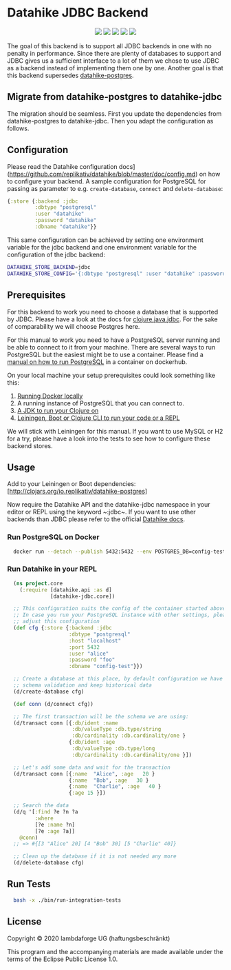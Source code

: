 # Datahike JDBC Backend

<p align="center">
<a href="https://clojurians.slack.com/archives/CB7GJAN0L"><img src="https://img.shields.io/badge/clojurians%20slack-join%20channel-blueviolet"/></a>
<a href="https://clojars.org/io.replikativ/datahike-jdbc"> <img src="https://img.shields.io/clojars/v/io.replikativ/datahike-jdbc.svg" /></a>
<a href="https://circleci.com/gh/replikativ/datahike-jdbc"><img src="https://circleci.com/gh/replikativ/datahike-jdbc.svg?style=shield"/></a>
<a href="https://github.com/replikativ/datahike-jdbc/tree/development"><img src="https://img.shields.io/github/last-commit/replikativ/datahike-jdbc/development"/></a>
<a href="https://versions.deps.co/replikativ/datahike-jdbc" title="Dependencies Status"><img src="https://versions.deps.co/replikativ/datahike-jdbc/status.svg" /></a>
</p>

The goal of this backend is to support all JDBC backends in one with no penalty in performance.
Since there are plenty of databases to support and JDBC gives us a sufficient interface to a
lot of them we chose to use JDBC as a backend instead of implementing them one by one. Another
goal is that this backend supersedes [datahike-postgres](https://github.com/replikativ/datahike-postgres/).

## Migrate from datahike-postgres to datahike-jdbc
The migration should be seamless. First you update the dependencies from datahike-postgres to
datahike-jdbc. Then you adapt the configuration as follows.

## Configuration
Please read the  Datahike configuration docs](https://github.com/replikativ/datahike/blob/master/doc/config.md) on how to configure your backend. A sample configuration for PostgreSQL for passing as parameter to e.g.
`create-database`, `connect` and `delete-database`:
```clojure
{:store {:backend :jdbc
         :dbtype "postgresql"
         :user "datahike"
         :password "datahike"
         :dbname "datahike"}}
```
This same configuration can be achieved by setting one environment variable for the jdbc backend
and one environment variable for the configuration of the jdbc backend:
```bash
DATAHIKE_STORE_BACKEND=jdbc
DATAHIKE_STORE_CONFIG='{:dbtype "postgresql" :user "datahike" :password "datahike" :dbname "datahike"}'
```

## Prerequisites
For this backend to work you need to choose a database that is supported by JDBC. Please have a
look at the docs for [clojure.java.jdbc](https://github.com/clojure/java.jdbc/). For the sake
of comparability we will choose Postgres here.

For this manual to work you need to have a PostgreSQL server running and be able to connect to
it from your machine. There are several ways to run PostgreSQL but the easiest might be to use
a container. Please find a [manual on how to run PostgreSQL](https://hub.docker.com/_/postgres) in a container on dockerhub.

On your local machine your setup prerequisites could look something like this:
1. [Running Docker locally](https://docs.docker.com/engine/)
2. A running instance of PostgreSQL that you can connect to.
3. [A JDK to run your Clojure on](https://clojure.org/guides/getting_started)
4. [Leiningen, Boot or Clojure CLI to run your code or a REPL](https://leiningen.org/#install)

We will stick with Leiningen for this manual. If you want to use MySQL or H2 for a try, please
have a look into the tests to see how to configure these backend stores.

## Usage
Add to your Leiningen or Boot dependencies:
[http://clojars.org/io.replikativ/datahike-postgres]

Now require the Datahike API and the datahike-jdbc namespace in your editor or REPL using the
keyword ~:jdbc~. If you want to use other backends than JDBC please refer to the official
[Datahike docs](https://github.com/replikativ/datahike/blob/master/doc/config.md).

### Run PostgreSQL on Docker
```bash
  docker run --detach --publish 5432:5432 --env POSTGRES_DB=config-test --env POSTGRES_USER=alice --env POSTGRES_PASSWORD=foo postgres:alpine
```

### Run Datahike in your REPL
```clojure
  (ns project.core
    (:require [datahike.api :as d]
              [datahike-jdbc.core])

  ;; This configuration suits the config of the container started above.
  ;; In case you run your PostgreSQL instance with other settings, please
  ;; adjust this configuration
  (def cfg {:store {:backend :jdbc
                    :dbtype "postgresql"
                    :host "localhost"
                    :port 5432
                    :user "alice"
                    :password "foo"
                    :dbname "config-test"}})

  ;; Create a database at this place, by default configuration we have a strict
  ;; schema validation and keep historical data
  (d/create-database cfg)

  (def conn (d/connect cfg))

  ;; The first transaction will be the schema we are using:
  (d/transact conn [{:db/ident :name
                     :db/valueType :db.type/string
                     :db/cardinality :db.cardinality/one }
                    {:db/ident :age
                     :db/valueType :db.type/long
                     :db/cardinality :db.cardinality/one }])

  ;; Let's add some data and wait for the transaction
  (d/transact conn [{:name  "Alice", :age   20 }
                    {:name  "Bob", :age   30 }
                    {:name  "Charlie", :age   40 }
                    {:age 15 }])

  ;; Search the data
  (d/q '[:find ?e ?n ?a
         :where
         [?e :name ?n]
         [?e :age ?a]]
    @conn)
  ;; => #{[3 "Alice" 20] [4 "Bob" 30] [5 "Charlie" 40]}

  ;; Clean up the database if it is not needed any more
  (d/delete-database cfg)
```

## Run Tests

```bash
  bash -x ./bin/run-integration-tests
```

## License

Copyright © 2020 lambdaforge UG (haftungsbeschränkt)

This program and the accompanying materials are made available under the terms of the Eclipse Public License 1.0.
